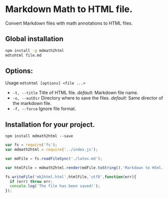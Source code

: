 # Markdown Math to HTML file.
Convert Markdown files with math annotations to HTML files.

## Global installation

```sh
npm install -g mdmath2html
mdtohtml file.md
```

## Options:
Usage `mdtohtml [options] <file ...>`
* `-t, --title` Title of HTML file. *default:* Markdown file name.
* `-o, --outDir` Directory where to save the files. *default:* Same director of the markdown file.
* `-f, --force` Ignore file format.

## Installation for your project.
```
npm install mdmath2html --save
```

```javascript
var fs = require('fs');
var mdmath2html = require('../index.js');

var mdFile = fs.readFileSync('./latex.md');

var htmlFile = mdmath2html.render(mdFile.toString(),'Markdown to Html.');

fs.writeFile('mk2html.html',htmlFile,'utf8',function(err){
  if (err) throw err;
  console.log('The file has been saved!');
});
```
